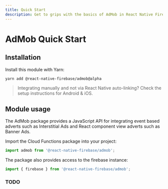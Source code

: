 ```yaml
---
title: Quick Start
description: Get to grips with the basics of AdMob in React Native Firebase
---
```


# AdMob Quick Start

## Installation

Install this module with Yarn:

```bash
yarn add @react-native-firebase/admob@alpha
```

> Integrating manually and not via React Native auto-linking? Check the setup instructions for <Anchor version group href="/android">Android</Anchor> & <Anchor version group href="/ios">iOS</Anchor>.

## Module usage

The AdMob package provides a JavaScript API for integrating event based adverts such as Interstitial Ads and 
React component view adverts such as Banner Ads.

Import the Cloud Functions package into your project:

```js
import admob from '@react-native-firebase/admob';
```

The package also provides access to the firebase instance:

```js
import { firebase } from '@react-native-firebase/admob';
```

### TODO
